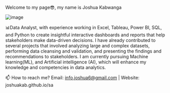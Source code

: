 Welcome to my page😎, my name is Joshua Kabwanga

![image](https://github.com/JoshuaKab/JoshuaKab/assets/135429439/064b7151-2ce0-4455-90ad-20f9a52ac496)




📊Data Analyst, with experience working in Excel, Tableau, Power BI, SQL, and Python to create insightful interactive dashboards and reports that help stakeholders make data-driven decisions.   I have already contributed to several projects that involved analyzing large and complex datasets, performing data cleansing and validation, and presenting the findings and recommendations to stakeholders. I am currently pursuing Machine learning(ML), and Artificial intelligence (AI), which will enhance my knowledge and competencies in data analytics.

📫 How to reach me? Email: info.joshua6@gmail.com | Website: joshuakab.github.io/sa
